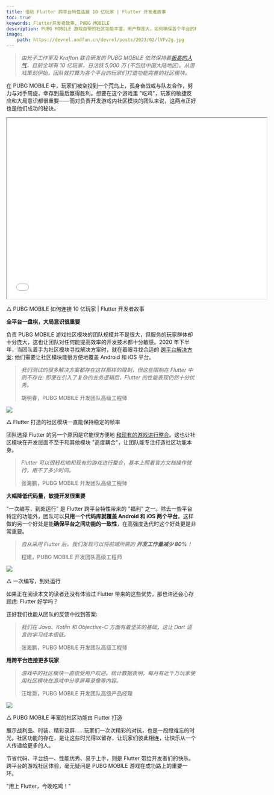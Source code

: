 ```yaml
---
title: 借助 Flutter 跨平台特性连接 10 亿玩家 | Flutter 开发者故事
toc: true
keywords: Flutter开发者故事, PUBG MOBILE
description: PUBG MOBILE 游戏自带的社区功能丰富，用户群庞大，如何确保各个平台的玩家都能有最棒的体验？
image:
    path: https://devrel.andfun.cn/devrel/posts/2023/02/lVFv2g.jpg
---
```


> _由光子工作室及 Krafton 联合研发的 PUBG MOBILE 依然保持着_[_极高的人气_](https://101.dev/t/google-play-2022/823)_，目前全球有 10 亿玩家，日活跃 5,000 万 (不包括中国大陆地区)。从游戏策划伊始，团队就打算为各个平台的玩家们打造功能完善的社区模块。_

在 PUBG MOBILE 中，玩家们被空投到一个荒岛上，孤身奋战或与队友合作，努力与对手周旋，幸存到最后赢得胜利。想要在这个游戏里 "吃鸡"，玩家的敏捷反应和大局意识都很重要——而对负责开发游戏内社区模块的团队来说，这两点正好也是他们成功的秘诀。

<iframe width="690" height="480" src="{{site.bili.embed}}?aid=393503978&bvid=BV1sd4y1H7G7&cid=985504987&page=1&autoplay=false" {{site.bili.set-short}}> </iframe>

△ PUBG MOBILE 如何连接 10 亿玩家 | Flutter 开发者故事
    
**全平台一盘棋，大局意识很重要**

负责 PUBG MOBILE 游戏社区模块的团队规模并不是很大，但服务的玩家群体却十分庞大，这也让团队对任何能提高效率的开发技术都十分敏感。2020 年下半年，当团队着手为社区模块寻找解决方案时，就在着眼寻找合适的 [跨平台解决方案](https://flutter.cn/multi-platform): 他们需要让社区模块能很方便地覆盖 Android 和 iOS 平台。

> _我们测试的很多解决方案都存在这样那样的限制，但这些限制在 Flutter 中则不存在: 即便在引入了复杂的业务逻辑后，Flutter 的性能表现仍然十分优秀。_
> 
> 胡明春，PUBG MOBILE 开发团队高级工程师

![](https://devrel.andfun.cn/devrel/posts/2023/02/SvqNgV.gif)

△ Flutter 打造的社区模块一直能保持稳定的帧率

团队选择 Flutter 的另一个原因是它能很方便地 [和现有的游戏进行整合](https://flutter.cn/docs/development/add-to-app)。这也让社区模块在开发层面不至于和其他模块 "高度耦合"，让团队能专注打造社区功能本身。

> _Flutter 可以很轻松地和现有的游戏进行整合，基本上照着官方文档操作就行，用不了多少时间。_
> 
> 张海鹏，PUBG MOBILE 开发团队高级工程师

**大幅降低代码量，敏捷开发很重要**

"一次编写，到处运行" 是 Flutter 跨平台特性带来的 "福利" 之一。除去一些平台特定的功能外，团队可以**只用一个代码库就覆盖 Android 和 iOS 两个平台**。这样做的另一个好处是能**确保平台之间功能的一致性**，在高强度迭代时这个好处更是非常重要。

> _自从采用 Flutter 后，我们发现可以将前端所需的 **开发工作量减少 80%**！_
> 
> 程建，PUBG MOBILE 开发团队高级工程师

![](https://devrel.andfun.cn/devrel/posts/2023/02/Dqcz3s.png)

△ 一次编写，到处运行

如果正在阅读本文的读者还没有体验过 Flutter 带来的这些优势，那也许还会心存顾虑: Flutter 好学吗？

正好我们也能从团队的反馈中找到答案:

> _我们在 Java、Kotlin 和 Objective-C 方面有着坚实的基础，这让 Dart 语言的学习成本很低。_
> 
> 张海鹏，PUBG MOBILE 开发团队高级工程师

**用跨平台连接更多玩家**

> _游戏中的社区模块一直很受用户欢迎。统计数据表明，每月有近千万玩家使用社区模块在游戏中分享屏幕录像等内容。_
> 
> 汪增灏，PUBG MOBILE 开发团队高级产品经理

![](https://devrel.andfun.cn/devrel/posts/2023/02/rZVjEk.gif)

△ PUBG MOBILE 丰富的社区功能由 Flutter 打造

展示战利品、时装、精彩录屏……玩家们一次次精彩的对抗，也是一段段难忘的时光。社区功能的存在，是让这些时光得以留存，让玩家们彼此相连，让快乐从一个人传递给更多的人。

节省代码、平台统一、性能优秀、易于上手，则是 Flutter 带给开发者们的快乐。跨平台的游戏社区体验，毫无疑问是 PUBG MOBILE 游戏在成功路上的重要一环。

"用上 Flutter，今晚吃鸡！"
